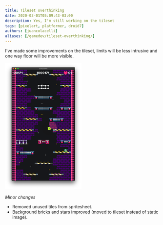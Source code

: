 ```yaml
---
title: Tileset overthinking
date: 2020-03-01T05:09:43-03:00
description: Yes, I'm still working on the tileset
tags: [pixelart, platformer, droid7]
authors: [juancolacelli]
aliases: [/gamedev/tileset-overthinking/]
---
```


I've made some improvements on the tileset, limits will be less intrusive and one way floor will be more visible.

![Game screenshot](screenshot.png)

*Minor changes*
- Removed unused tiles from spritesheet.
- Background bricks and stars improved (moved to tileset instead of static image).

